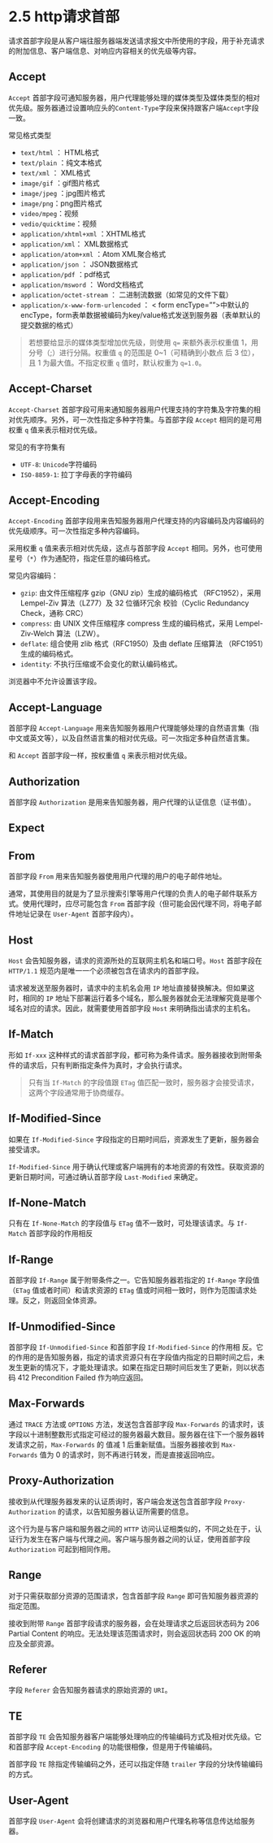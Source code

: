 # 2.5 http请求首部

请求首部字段是从客户端往服务器端发送请求报文中所使用的字段，用于补充请求的附加信息、客户端信息、对响应内容相关的优先级等内容。

## Accept

`Accept` 首部字段可通知服务器，用户代理能够处理的媒体类型及媒体类型的相对优先级。服务器通过设置响应头的`Content-Type`字段来保持跟客户端`Accept`字段一致。

常见格式类型
- `text/html` ： HTML格式
- `text/plain` ：纯文本格式      
- `text/xml` ：  XML格式
- `image/gif` ：gif图片格式    
- `image/jpeg` ：jpg图片格式 
- `image/png`：png图片格式
- `video/mpeg`：视频
- `vedio/quicktime`：视频
- `application/xhtml+xml` ：XHTML格式
- `application/xml`： XML数据格式
- `application/atom+xml`  ：Atom XML聚合格式    
- `application/json` ： JSON数据格式
- `application/pdf` ：pdf格式  
- `application/msword` ： Word文档格式
- `application/octet-stream` ： 二进制流数据（如常见的文件下载）
- `application/x-www-form-urlencoded` ： < form encType=””>中默认的encType，form表单数据被编码为key/value格式发送到服务器（表单默认的提交数据的格式）


> 若想要给显示的媒体类型增加优先级，则使用 `q=` 来额外表示权重值 1，用分号（;）进行分隔。权重值 `q` 的范围是 0~1（可精确到小数点 后 3 位），且 1 为最大值。不指定权重 `q` 值时，默认权重为 `q=1.0`。

## Accept-Charset

`Accept-Charset` 首部字段可用来通知服务器用户代理支持的字符集及字符集的相对优先顺序。另外，可一次性指定多种字符集。与首部字段 `Accept` 相同的是可用权重 `q` 值来表示相对优先级。

常见的有字符集有
- `UTF-8`: `Unicode`字符编码
- `ISO-8859-1`: 拉丁字母表的字符编码

## Accept-Encoding

`Accept-Encoding` 首部字段用来告知服务器用户代理支持的内容编码及内容编码的优先级顺序。可一次性指定多种内容编码。

采用权重 `q` 值来表示相对优先级，这点与首部字段 `Accept` 相同。另外，也可使用星号（`*`）作为通配符，指定任意的编码格式。

常见内容编码：
- `gzip`: 由文件压缩程序 gzip（GNU zip）生成的编码格式 （RFC1952），采用 Lempel-Ziv 算法（LZ77）及 32 位循环冗余 校验（Cyclic Redundancy Check，通称 CRC）
- `compress`: 由 UNIX 文件压缩程序 compress 生成的编码格式，采用 Lempel- Ziv-Welch 算法（LZW）。
- `deflate`: 组合使用 zlib 格式（RFC1950）及由 deflate 压缩算法 （RFC1951）生成的编码格式。
- `identity`: 不执行压缩或不会变化的默认编码格式。

浏览器中不允许设置该字段。

## Accept-Language

首部字段 `Accept-Language` 用来告知服务器用户代理能够处理的自然语言集（指中文或英文等），以及自然语言集的相对优先级。可一次指定多种自然语言集。

和 `Accept` 首部字段一样，按权重值 `q` 来表示相对优先级。

## Authorization
首部字段 `Authorization` 是用来告知服务器，用户代理的认证信息（证书值）。


## Expect

## From

首部字段 `From` 用来告知服务器使用用户代理的用户的电子邮件地址。

通常，其使用目的就是为了显示搜索引擎等用户代理的负责人的电子邮件联系方式。使用代理时，应尽可能包含 `From` 首部字段（但可能会因代理不同，将电子邮件地址记录在 `User-Agent` 首部字段内）。

## Host

`Host` 会告知服务器，请求的资源所处的互联网主机名和端口号。`Host` 首部字段在 `HTTP/1.1` 规范内是唯一一个必须被包含在请求内的首部字段。

请求被发送至服务器时，请求中的主机名会用 `IP` 地址直接替换解决。但如果这时，相同的 `IP` 地址下部署运行着多个域名，那么服务器就会无法理解究竟是哪个域名对应的请求。因此，就需要使用首部字段 `Host` 来明确指出请求的主机名。

## If-Match

形如 `If-xxx` 这种样式的请求首部字段，都可称为条件请求。服务器接收到附带条件的请求后，只有判断指定条件为真时，才会执行请求。

> 只有当 `If-Match` 的字段值跟 `ETag` 值匹配一致时，服务器才会接受请求，这两个字段通常用于协商缓存。

## If-Modified-Since

如果在 `If-Modified-Since` 字段指定的日期时间后，资源发生了更新，服务器会接受请求。

`If-Modified-Since` 用于确认代理或客户端拥有的本地资源的有效性。获取资源的更新日期时间，可通过确认首部字段 `Last-Modified` 来确定。

## If-None-Match

只有在 `If-None-Match` 的字段值与 `ETag` 值不一致时，可处理该请求。与 `If-Match` 首部字段的作用相反

## If-Range

首部字段 `If-Range` 属于附带条件之一。它告知服务器若指定的 `If-Range` 字段值（`ETag` 值或者时间）和请求资源的 `ETag` 值或时间相一致时，则作为范围请求处理。反之，则返回全体资源。

## If-Unmodified-Since

首部字段 `If-Unmodified-Since` 和首部字段 `If-Modified-Since` 的作用相 反。它的作用的是告知服务器，指定的请求资源只有在字段值内指定的日期时间之后，未发生更新的情况下，才能处理请求。如果在指定日期时间后发生了更新，则以状态码 412 Precondition Failed 作为响应返回。

## Max-Forwards

通过 `TRACE` 方法或 `OPTIONS` 方法，发送包含首部字段 `Max-Forwards` 的请求时，该字段以十进制整数形式指定可经过的服务器最大数目。服务器在往下一个服务器转发请求之前，`Max-Forwards` 的 值减 1 后重新赋值。当服务器接收到 `Max-Forwards` 值为 0 的请求时，则不再进行转发，而是直接返回响应。

## Proxy-Authorization

接收到从代理服务器发来的认证质询时，客户端会发送包含首部字段 `Proxy-Authorization` 的请求，以告知服务器认证所需要的信息。 

这个行为是与客户端和服务器之间的 `HTTP` 访问认证相类似的，不同之处在于，认证行为发生在客户端与代理之间。客户端与服务器之间的认证，使用首部字段 `Authorization` 可起到相同作用。

## Range

对于只需获取部分资源的范围请求，包含首部字段 `Range` 即可告知服务器资源的指定范围。 

接收到附带 `Range` 首部字段请求的服务器，会在处理请求之后返回状态码为 206 Partial Content 的响应。无法处理该范围请求时，则会返回状态码 200 OK 的响应及全部资源。

## Referer

字段 `Referer` 会告知服务器请求的原始资源的 `URI`。

## TE

首部字段 `TE` 会告知服务器客户端能够处理响应的传输编码方式及相对优先级。它和首部字段 `Accept-Encoding` 的功能很相像，但是用于传输编码。 

首部字段 `TE` 除指定传输编码之外，还可以指定伴随 `trailer` 字段的分块传输编码的方式。

## User-Agent

首部字段 `User-Agent` 会将创建请求的浏览器和用户代理名称等信息传达给服务器。
